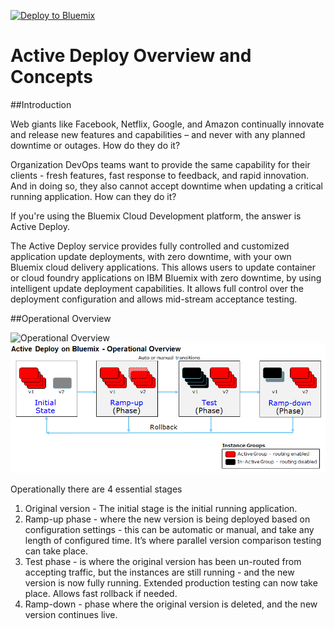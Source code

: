 [![Deploy to Bluemix](https://bluemix.net/deploy/button.png)](https://bluemix.net/deploy?repository=https://github.com/IBM-Bluemix/active-deploy-lab)

# Active Deploy Overview and Concepts

##Introduction

Web giants like Facebook, Netflix, Google, and Amazon continually innovate and release new features and capabilities – and never with any planned downtime or outages.
How do they do it?

Organization DevOps teams want to provide the same capability for their clients - fresh features, fast response to feedback, and rapid innovation. And in doing so, they also cannot accept downtime when updating a critical running application.
How can they do it?

If you're using the Bluemix Cloud Development platform, the answer is Active Deploy.

The Active Deploy service provides fully controlled and customized application update deployments, with zero downtime, with your own Bluemix cloud delivery applications. This allows users to update container or cloud foundry applications on IBM Bluemix with zero downtime, by using intelligent update deployment capabilities. It allows full control over the deployment configuration and allows mid-stream acceptance testing.

##Operational Overview
 
![Operational Overview](https://github.com/IBM-Bluemix/active-deploy/tree/master/labs/operational-overview-image1.png)
![Operational Overview](operational-overview-image1.png)


Operationally there are 4 essential stages

1. Original version - The initial stage is the initial running application.
2. Ramp-up phase - where the new version is being deployed based on configuration settings - this can be automatic or manual, and take any length of configured time. It’s where parallel version comparison testing can take place.
3. Test phase - is where the original version has been un-routed from accepting traffic, but the instances are still running - and the new version is now fully running. Extended production testing can now take place. Allows fast rollback if needed.
4. Ramp-down - phase where the original version is deleted, and the new version continues live.
